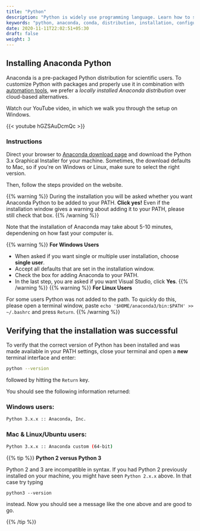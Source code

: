 ```yaml
---
title: "Python"
description: "Python is widely use programming language. Learn how to set it up on your computer."
keywords: "python, anaconda, conda, distribution, installation, configure, PATH, statistics"
date: 2020-11-11T22:02:51+05:30
draft: false
weight: 3
---
```


## Installing Anaconda Python

Anaconda is a pre-packaged Python distribution for scientific users. To customize Python with packages and properly use it in combination with [automation tools](/building-blocks/configure-your-computer/automation-and-workflows/make/), we prefer a *locally installed Anaconda distribution* over cloud-based alternatives.

Watch our YouTube video, in which we walk you through the setup on Windows.

{{< youtube hGZSAuDcmQc >}}

### Instructions
Direct your browser to [Anaconda download page](https://www.anaconda.com/download/) and download the Python 3.x Graphical Installer for your machine.
Sometimes, the download defaults to Mac, so if you're on Windows or Linux, make sure to select the right version.

Then, follow the steps provided on the website.

{{% warning %}}
During the installation you will be asked whether you want Anaconda Python to be added to your PATH. **Click yes!**
Even if the installation window gives a warning about adding it to your PATH, please still check that box.
{{% /warning %}}

Note that the installation of Anaconda may take about 5-10 minutes, dependening on how fast your computer is.

{{% warning %}}
**For Windows Users**

*   When asked if you want single or multiple user installation, choose **single user**.
*   Accept all defaults that are set in the installation window.
*   Check the box for adding Anaconda to your PATH.
*   In the last step, you are asked if you want Visual Studio, click **Yes**.
{{% /warning %}}
{{% warning %}}
**For Linux Users**

For some users Python was not added to the path. To quickly do this, please open a terminal window, paste ```echo '$HOME/anaconda3/bin:$PATH' >> ~/.bashrc``` and press `Return`.
{{% /warning %}}

## Verifying that the installation was successful

To verify that the correct version of Python has been installed and was made available in your PATH settings, close your terminal and open a **new** terminal interface and enter:


```bash
python --version
```
followed by hitting the `Return` key.

You should see the following information returned:

###   Windows users:

```bash
Python 3.x.x :: Anaconda, Inc.
```

###  Mac & Linux/Ubuntu users:

```bash
Python 3.x.x :: Anaconda custom (64-bit)
```

{{% tip %}}
**Python 2 versus Python 3**

Python 2 and 3 are incompatible in syntax.
If you had Python 2 previously installed on your machine,
you might have seen `Python 2.x.x` above. In that case try typing

```python3 --version```

instead. Now you should see a message like the one above and are good to go.

{{% /tip %}}
